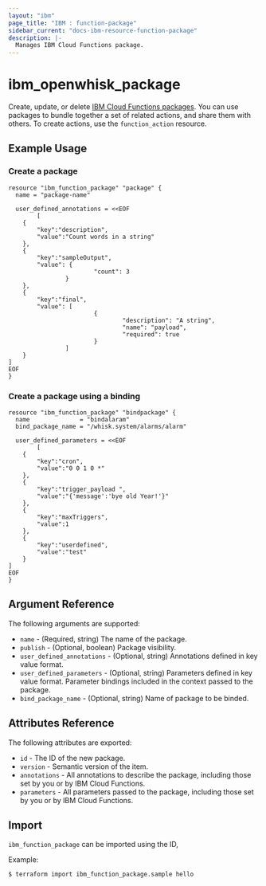```yaml
---
layout: "ibm"
page_title: "IBM : function-package"
sidebar_current: "docs-ibm-resource-function-package"
description: |-
  Manages IBM Cloud Functions package.
---
```


# ibm\_openwhisk_package

Create, update, or delete [IBM Cloud Functions packages](https://console.bluemix.net/docs/openwhisk/openwhisk_packages.html#openwhisk_packages). You can use packages to bundle together a set of related actions, and share them with others. To create actions, use the `function_action` resource.

## Example Usage

### Create a package

```hcl
resource "ibm_function_package" "package" {
  name = "package-name"

  user_defined_annotations = <<EOF
        [
    {
        "key":"description",
        "value":"Count words in a string"
    },
    {
        "key":"sampleOutput",
        "value": {
                        "count": 3
                }
    },
    {
        "key":"final",
        "value": [
                        {
                                "description": "A string",
                                "name": "payload",
                                "required": true
                        }
                ]
    }
]
EOF
}
```

### Create a package using a binding

``` hcl
resource "ibm_function_package" "bindpackage" {
  name              = "bindalaram"
  bind_package_name = "/whisk.system/alarms/alarm"

  user_defined_parameters = <<EOF
        [
    {
        "key":"cron",
        "value":"0 0 1 0 *"
    },
    {
        "key":"trigger_payload ",
        "value":"{'message':'bye old Year!'}"
    },
    {
        "key":"maxTriggers",
        "value":1
    },
    {
        "key":"userdefined",
        "value":"test"
    }
]
EOF
}

```

## Argument Reference

The following arguments are supported:

* `name` - (Required, string) The name of the package.
* `publish` - (Optional, boolean) Package visibility.
* `user_defined_annotations` - (Optional, string) Annotations defined in key value format.
* `user_defined_parameters` - (Optional, string) Parameters defined in key value format. Parameter bindings included in the context passed to the package.
* `bind_package_name` - (Optional, string) Name of package to be binded.

## Attributes Reference

The following attributes are exported:

* `id` - The ID of the new package.
* `version` - Semantic version of the item.
* `annotations` - All annotations to describe the package, including those set by you or by IBM Cloud Functions.
* `parameters` - All parameters passed to the package, including those set by you or by IBM Cloud Functions.

## Import

`ibm_function_package` can be imported using the ID, 

Example:
```
$ terraform import ibm_function_package.sample hello

```
